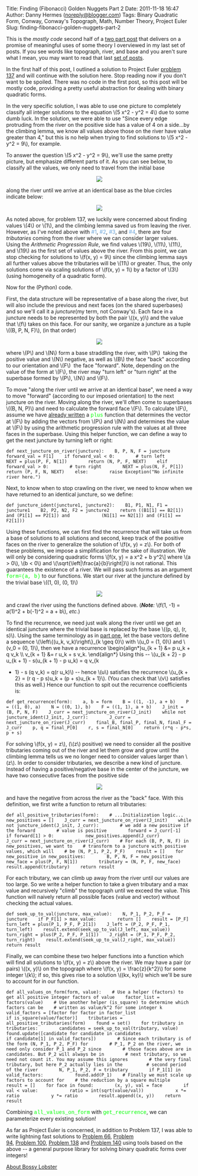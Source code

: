 Title: Finding (Fibonacci) Golden Nuggets Part 2
Date: 2011-11-18 16:47
Author: Danny Hermes (noreply@blogger.com)
Tags: Binary Quadratic Form, Conway, Conway's Topograph, Math, Number Theory, Project Euler
Slug: finding-fibonacci-golden-nuggets-part-2

This is the *mostly code* second half of a [two part
post](http://blog.bossylobster.com/2011/08/finding-fibonacci-golden-nuggets.html)
that delivers on a promise of meaningful uses of some theory I
overviewed in my last set of posts. If you see words like topograph,
river, and base and you aren't sure what I mean, you may want to read
that last [set of
posts](http://blog.bossylobster.com/2011/08/conways-topograph-part-3.html).  
  
In the first half of this post, I outlined a solution to Project Euler
[problem
137](http://projecteuler.net/index.php?section=problems&id=137) and will
continue with the solution here. Stop reading now if you don't want to
be spoiled. There was no code in the first post, so this post will be
mostly code, providing a pretty useful abstraction for dealing with
binary quadratic forms.  
  
In the very specific solution, I was able to use one picture to
completely classify all integer solutions to the equation \\(5 x\^2 -
y\^2 = 4\\) due to some dumb luck. In the solution, we were able to use
"Since every edge protruding from the river on the positive side has a
value of 4 on a side...by the climbing lemma, we know all values above
those on the river have value greater than 4," but this is no help when
trying to find solutions to \\(5 x\^2 - y\^2 = 9\\), for example.  
  
To answer the question \\(5 x\^2 - y\^2 = 9\\), we'll use the same
pretty picture, but emphasize different parts of it. As you can see
below, to classify all the values, we only need to travel from the
initial base  

<div class="separator" style="clear: both; text-align: center;">

[![](http://www.bossylobster.com/images/blog/golden_nugget_first_base.png)](http://www.bossylobster.com/images/blog/golden_nugget_first_base.png)

</div>

along the river until we arrive at an identical base as the blue circles
indicate below:  

<div class="separator" style="clear: both; text-align: center;">

[![](http://www.bossylobster.com/images/blog/golden_nugget_next.png)](http://www.bossylobster.com/images/blog/golden_nugget_next.png)

</div>

As noted above, for problem 137, we luckily were concerned about finding
values \\(4\\) or \\(1\\), and the climbing lemma saved us from leaving
the river. However, as I've noted above with <span
class="Apple-style-span" style="color: #6fa8dc;">\#1</span>,<span
class="Apple-style-span" style="color: #6fa8dc;"> \#2</span>,<span
class="Apple-style-span" style="color: #6fa8dc;"> \#3</span>, and <span
class="Apple-style-span" style="color: #6fa8dc;">\#4</span>, there are
four *tributaries* coming from the river where we can consider larger
values. Using the *Arithmetic Progression Rule*, we find values
\\(19\\), \\(11\\), \\(11\\), and \\(19\\) as the first set of values
above the river. From this point, we can stop checking for solutions to
\\(f(x, y) = 9\\) since the climbing lemma says all further values above
the tributaries will be \\(11\\) or greater. Thus, the only solutions
come via scaling solutions of \\(f(x, y) = 1\\) by a factor of \\(3\\)
(using homogeneity of a quadratic form).  
  
Now for the (Python) code.  
  
First, the data structure will be representative of a base along the
river, but will also include the previous and next faces (on the shared
superbases) and so we'll call it a *juncture*(my term, not Conway's).
Each face in a juncture needs to be represented by both the pair \\((x,
y)\\) and the value that \\(f\\) takes on this face. For our sanity, we
organize a juncture as a tuple \\((B, P, N, F)\\), (in that order)  

<div class="separator" style="clear: both; text-align: center;">

[![](http://www.bossylobster.com/images/blog/juncture.png)](http://www.bossylobster.com/images/blog/juncture.png)

</div>

where \\(P\\) and \\(N\\) form a base straddling the river, with \\(P\\)
 taking the positive value and \\(N\\) negative, as well as \\(B\\) the
face "back" according to our orientation and \\(F\\)  the face
"forward". Note, depending on the value of the form at \\(F\\), the
river may "turn left" or "turn right" at the superbase formed by
\\(P\\), \\(N\\) and \\(F\\).  
  
To move "along the river until we arrive at an identical base", we need
a way to move "forward" (according to our imposed orientation) to the
next juncture on the river. Moving along the river, we'll often come to
superbases \\((B, N, P)\\) and need to calculate the forward face
\\(F\\). To calculate \\(F\\), assume we have [already
written](http://code.google.com/p/dhermes-project-euler/source/browse/python_code/conway_topograph.py#33)
a <span class="Apple-style-span"
style="color: lime; font-family: 'Courier New', Courier, monospace;">plus</span> function that
determines the vector at \\(F\\) by adding the vectors from \\(P\\) and
\\(N\\) and determines the value at \\(F\\) by using the arithmetic
progression rule with the values at all three faces in the superbase.
Using this helper function, we can define a way to get the next juncture
by turning left or right:  

~~~~ {.prettyprint style="background-color: white;"}
def next_juncture_on_river(juncture):    B, P, N, F = juncture    forward_val = F[1]    if forward_val < 0:        # turn left        NEXT = plus(P, F, N[1])        return (N, P, F, NEXT)    elif forward_val > 0:        # turn right        NEXT = plus(N, F, P[1])        return (P, F, N, NEXT)    else:        raise Exception("No infinite river here.")
~~~~

<div id="footnote">

Next, to know when to stop crawling on the river, we need to know when
we have returned to an identical juncture, so we define:  
~~~~ {.prettyprint style="background-color: white;"}
def juncture_ident(juncture1, juncture2):    B1, P1, N1, F1 = juncture1    B2, P2, N2, F2 = juncture2    return ((B1[1] == B2[1]) and (P1[1] == P2[1]) and            (N1[1] == N2[1]) and (F1[1] == F2[1]))
~~~~

Using these functions, we can first find the recurrence that will take
us from a base of solutions to all solutions and second, keep track of
the positive faces on the river to generalize the solution of \\(f(x, y)
= z\\). For both of these problems, we impose a simplification for the
sake of illustration. We will only be considering quadratic forms
\\[f(x, y) = a x\^2 + b y\^2\\] where \\(a \> 0\\), \\(b \< 0\\) and
\\(\\sqrt{\\left|\\frac{a}{b}\\right|}\\) is not rational. This
guarantees the existence of a river. We will pass such forms as an
argument <span class="Apple-style-span"
style="color: lime; font-family: 'Courier New', Courier, monospace;">form=(a,
b)</span> to our functions. We start our river at the juncture defined
by the trivial base \\((1, 0), (0, 1)\\)  
<div class="separator" style="clear: both; text-align: center;">

[![](http://www.bossylobster.com/images/blog/trivial_base.png)](http://www.bossylobster.com/images/blog/trivial_base.png)

</div>

and crawl the river using the functions defined above. (***Note**:*
\\(f(1, -1) = a(1)\^2 + b(-1)\^2 = a + b\\), *etc.*)  
  
To find the recurrence, we need just walk along the river until we get
an identical juncture where the trivial base is replaced by the base
\\((p, q), (r, s)\\). Using the same terminology as in [part
one](http://blog.bossylobster.com/2011/08/finding-fibonacci-golden-nuggets.html),
let the base vectors define a sequence \\(\\left\\{(u\_k,
v\_k)\\right\\}\_{k \\geq 0}\\) with \\(u\_0 = (1, 0)\\) and \\(v\_0 =
(0, 1)\\), then we have a recurrence \\begin{align\*}u\_{k + 1} &= p
u\_k + q v\_k \\\\ v\_{k + 1} &= r u\_k + s v\_k. \\end{align\*} Using
this -- \\(u\_{k + 2} - p u\_{k + 1} - s(u\_{k + 1} - p u\_k) = q v\_{k
+ 1} - s (q v\_k) = q(r u\_k)\\) -- hence \\(u\\) satisfies the
recurrence \\(u\_{k + 2} = (r q - p s)u\_k + (p + s)u\_{k + 1}\\). (You
can check that \\(v\\) satisfies this as well.) Hence our function to
spit out the recurrence coefficients is:  
~~~~ {.prettyprint style="background-color: white;"}
def get_recurrence(form):    a, b = form    B = ((1, -1), a + b)    P = ((1, 0), a)    N = ((0, 1), b)    F = ((1, 1), a + b)    J_init = (B, P, N, F)    J_curr = next_juncture_on_river(J_init)    while not juncture_ident(J_init, J_curr):        J_curr = next_juncture_on_river(J_curr)    final_B, final_P, final_N, final_F = J_curr    p, q = final_P[0]    r, s = final_N[0]    return (r*q - p*s, p + s)
~~~~

For solving \\(f(x, y) = z\\), (\\(z\\) positive) we need to consider
all the positive tributaries coming out of the river and let them grow
and grow until the climbing lemma tells us we no longer need to consider
values larger than \\(z\\). In order to consider tributaries, we
describe a new kind of juncture. Instead of having a positive/negative
base in the center of the juncture, we have two consecutive faces from
the positive side  
<div class="separator" style="clear: both; text-align: center;">

[![](http://www.bossylobster.com/images/blog/positive_root.png)](http://www.bossylobster.com/images/blog/positive_root.png)

</div>

and have the negative from across the river as the "back" face. With
this definition, we first write a function to return all tributaries:  
~~~~ {.prettyprint style="background-color: white;"}
def all_positive_tributaries(form):    # ...Initialization logic...    new_positives = []    J_curr = next_juncture_on_river(J_init)    while not juncture_ident(J_init, J_curr):        # we add a new positive if the forward        # value is positive        forward = J_curr[-1]        if forward[1] > 0:            new_positives.append(J_curr)        J_curr = next_juncture_on_river(J_curr)    # For each (B, P, N, F) in new_positives, we want to    # transform to a juncture with positive values, which will    # be (N, P_1, P_2, P_F)    result = []    for new_positive in new_positives:        B, P, N, F = new_positive        new_face = plus(P, F, N[1])        tributary = (N, P, F, new_face)        result.append(tributary)    return result
~~~~

For each tributary, we can climb up away from the river until our values
are too large. So we write a helper function to take a given tributary
and a max value and recursively "climb" the topograph until we exceed
the value. This function will naively return all possible faces (value
and vector) without checking the actual values.  
~~~~ {.prettyprint style="background-color: white;"}
def seek_up_to_val(juncture, max_value):    N, P_1, P_2, P_F = juncture    if P_F[1] > max_value:        return []    result = [P_F]    turn_left = plus(P_1, P_F, P_2[1])    J_left = (P_2, P_F, P_1, turn_left)    result.extend(seek_up_to_val(J_left, max_value))    turn_right = plus(P_2, P_F, P_1[1])    J_right = (P_1, P_F, P_2, turn_right)    result.extend(seek_up_to_val(J_right, max_value))    return result
~~~~

Finally, we can combine these two helper functions into a function which
will find all solutions to \\(f(x, y) = z\\) above the river. We may
have a pair (or pairs) \\((x, y)\\) on the topograph where \\(f(x, y) =
\\frac{z}{k\^2}\\) for some integer \\(k\\); if so, this gives rise to a
solution \\((kx, ky)\\) which we'll be sure to account for in our
function.  
~~~~ {.prettyprint style="background-color: white;"}
def all_values_on_form(form, value):    # Use a helper (factors) to get all positive integer factors of value    factor_list = factors(value)    # Use another helper (is_square) to determine which factors can be    # written as value/k^2 for some integer k    valid_factors = [factor for factor in factor_list                     if is_square(value/factor)]    tributaries = all_positive_tributaries(form)    found = set()    for tributary in tributaries:        candidates = seek_up_to_val(tributary, value)        found.update([candidate for candidate in candidates                      if candidate[1] in valid_factors])        # Since each tributary is of the form (N, P_1, P_2, P_F) for        # P_1, P_2 on the river, we need only consider P_1 and P_2 since        # those faces above are in candidates. But P_2 will always be in        # next tributary, so we need not count it. You may assume this ignores        # the very final tributary, but here P_2 actually lies in the         # second period of the river        N, P_1, P_2, F = tributary        if P_1[1] in valid_factors:            found.add(P_1)    # Finally we must scale up factors to account for    # the reduction by a square multiple    result = []    for face in found:        (x, y), val = face        if val < value:            ratio = int(sqrt(value/val))            x *= ratio            y *= ratio        result.append((x, y))    return result
~~~~

Combining <span class="Apple-style-span"
style="color: lime; font-family: 'Courier New', Courier, monospace;">all\_values\_on\_form</span>
with <span class="Apple-style-span"
style="color: lime; font-family: 'Courier New', Courier, monospace;">get\_recurrence</span>,
we can parameterize every existing solution!  
  
As far as Project Euler is concerned, in addition to Problem 137, I was
able to write lightning fast solutions to [Problem
66](http://projecteuler.net/index.php?section=problems&id=66), [Problem
94](http://projecteuler.net/index.php?section=problems&id=94), [Problem 100](http://projecteuler.net/index.php?section=problems&id=100), [Problem 138](http://projecteuler.net/index.php?section=problems&id=138)
and [Problem 140](http://projecteuler.net/index.php?section=problems&id=140) using
tools based on the above -- a general purpose library for solving binary
quadratic forms over integers!

</div>

[About Bossy Lobster](https://profiles.google.com/114760865724135687241)

</p>

